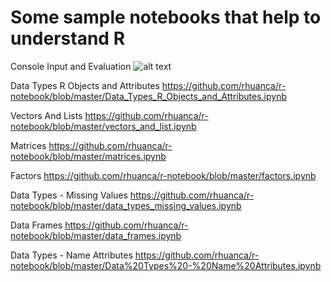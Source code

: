 # Some sample notebooks that help to understand R

Console Input and Evaluation
![alt text](https://github.com/rhuanca/r-notebook/blob/master/console_input_and_evaluation.ipynb)


Data Types R Objects and Attributes
https://github.com/rhuanca/r-notebook/blob/master/Data_Types_R_Objects_and_Attributes.ipynb

Vectors And Lists 
https://github.com/rhuanca/r-notebook/blob/master/vectors_and_list.ipynb

Matrices
https://github.com/rhuanca/r-notebook/blob/master/matrices.ipynb

Factors
https://github.com/rhuanca/r-notebook/blob/master/factors.ipynb

Data Types - Missing Values
https://github.com/rhuanca/r-notebook/blob/master/data_types_missing_values.ipynb

Data Frames
https://github.com/rhuanca/r-notebook/blob/master/data_frames.ipynb

Data Types - Name Attributes
https://github.com/rhuanca/r-notebook/blob/master/Data%20Types%20-%20Name%20Attributes.ipynb
